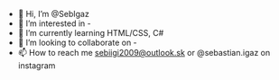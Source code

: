 - 👋 Hi, I’m @SebIgaz
- 👀 I’m interested in -
- 🌱 I’m currently learning HTML/CSS, C#
- 💞️ I’m looking to collaborate on -
- 📫 How to reach me sebiigi2009@outlook.sk or @sebastian.igaz on instagram 

<!---
SebIgaz/SebIgaz is a ✨ special ✨ repository because its `README.md` (this file) appears on your GitHub profile.
You can click the Preview link to take a look at your changes.
--->
